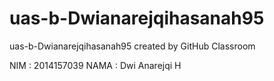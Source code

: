 # uas-b-Dwianarejqihasanah95
uas-b-Dwianarejqihasanah95 created by GitHub Classroom

NIM : 2014157039
NAMA : Dwi Anarejqi H
